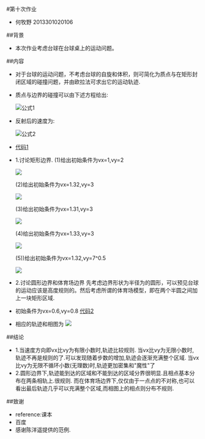 #第十次作业
- 何牧野 2013301020106

##背景
- 本次作业考虑台球在台球桌上的运动问题。

##内容
- 对于台球的运动问题，不考虑台球的自旋和体积，则可简化为质点与在矩形封闭区域的碰撞问题，并由欧拉法可求出它的运动轨迹.
- 质点与边界的碰撞可以由下述方程给出:
 
    ![公式1](https://github.com/computationalphysics2013301020107/computationalphysics_N2013301020107/blob/master/chapter3/homework10/%E5%85%AC%E5%BC%8F1.png)
- 反射后的速度为:

    ![公式2](https://github.com/computationalphysics2013301020107/computationalphysics_N2013301020107/blob/master/chapter3/homework10/%E5%85%AC%E5%BC%8F2.png)
                                                                
- [代码1](https://github.com/computationalphysics2013301020107/computationalphysics_N2013301020107/blob/master/chapter3/homework10/10.py)

- 1.讨论矩形边界.
  (1)给出初始条件为vx=1,vy=2

    ![](https://github.com/computationalphysics2013301020107/computationalphysics_N2013301020107/blob/master/chapter3/homework10/1%2C2.png)
      
  (2)给出初始条件为vx=1.32,vy=3
  
    ![](https://github.com/computationalphysics2013301020107/computationalphysics_N2013301020107/blob/master/chapter3/homework10/1.32%2C3.png)
      
  (3)给出初始条件为vx=1.31,vy=3
  
    ![](https://github.com/computationalphysics2013301020107/computationalphysics_N2013301020107/blob/master/chapter3/homework10/1.31%2C3.png)
      
  (4)给出初始条件为vx=1.33,vy=3
  
    ![](https://github.com/computationalphysics2013301020107/computationalphysics_N2013301020107/blob/master/chapter3/homework10/1.33.png) 
      
  (5))给出初始条件为vx=1.32,vy=7^0.5
  
    ![](https://github.com/computationalphysics2013301020107/computationalphysics_N2013301020107/blob/master/chapter3/homework10/1.32%2C7**0.5.png)
      
  
- 2.讨论圆形边界和体育场边界
  先考虑边界形状为半径为的圆形，可以预见台球的运动应该是高度规则的。然后考虑所谓的体育场模型，即在两个半圆之间加上一块矩形区域.
- 初始条件为vx=0.6,vy=0.8
   [代码2](https://github.com/computationalphysics2013301020107/computationalphysics_N2013301020107/blob/master/chapter3/homework10/10_1.py)
- 相应的轨迹和相图为 
           ![](https://github.com/computationalphysics2013301020107/computationalphysics_N2013301020107/blob/master/chapter3/homework10/2016-06-10%2021:10:48%20%E7%9A%84%E5%B1%8F%E5%B9%95%E6%88%AA%E5%9B%BE.png)


##结论
- 1.当速度方向即vx比vy为有限小数时,轨迹比较规则.
    当vx比vy为无限小数时,轨迹不再是规则的了.可以发现随着步数的增加,轨迹会逐渐充满整个区域.
    当vx比vy为无限不循环小数(无理数)时,轨迹更加密集和"魔性"了
- 2.圆形边界下,轨迹能到达的区域和不能到达的区域分界很明显.且相点基本分布在两条相轨上.很规则.
    而在体育场边界下,仅仅由于一点点的不对称,也可以看出最后轨迹几乎可以充满整个区域,而相图上的相点则分布不规则.
    
    
##致谢
- reference:课本
- 百度
- 感谢陈洋遥提供的范例.
